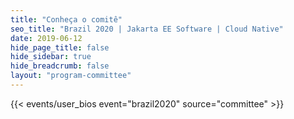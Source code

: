 ```yaml
---
title: "Conheça o comitê"
seo_title: "Brazil 2020 | Jakarta EE Software | Cloud Native"
date: 2019-06-12
hide_page_title: false
hide_sidebar: true
hide_breadcrumb: false
layout: "program-committee"
---
```


{{< events/user_bios event="brazil2020" source="committee" >}}